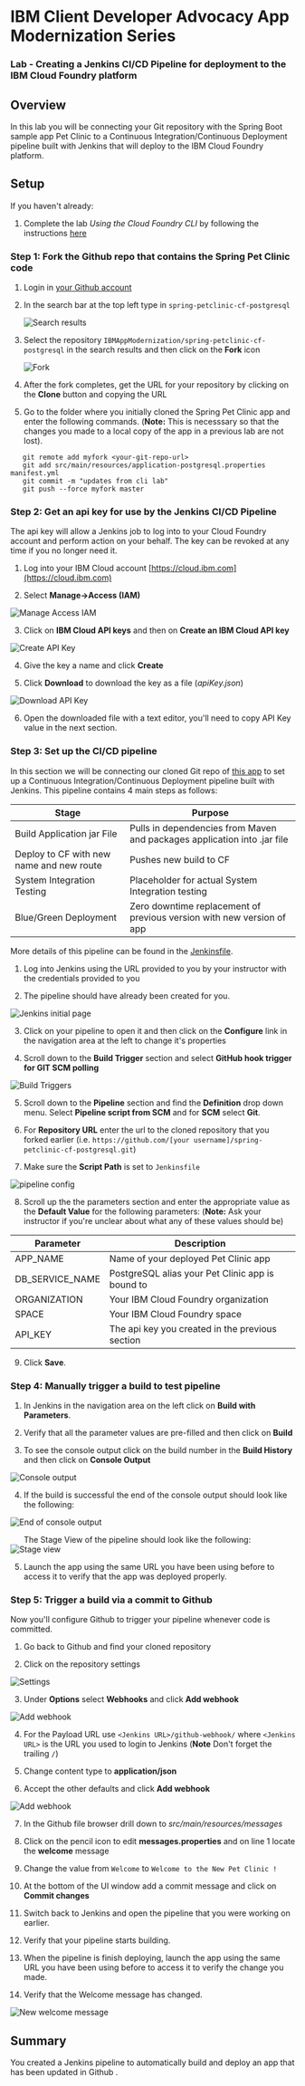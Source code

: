 
# IBM Client Developer Advocacy App Modernization Series

### Lab - Creating a Jenkins CI/CD Pipeline for deployment to the IBM Cloud Foundry platform

## Overview

In this lab you will  be connecting your Git repository with the Spring Boot sample app Pet Clinic to a Continuous Integration/Continuous Deployment pipeline built with Jenkins that will deploy to the IBM Cloud Foundry platform.

## Setup

If you haven't already:

1. Complete the lab *Using the Cloud Foundry CLI*  by following the instructions [here](https://github.ibm.com/lijing-us/hands-on-labs/tree/master/Lab2-PostgreSQL)

### Step 1: Fork the Github repo that contains the Spring Pet Clinic code

1. Login in [your Github account](https://github.com)

2. In the search bar at the top left type in `spring-petclinic-cf-postgresql`

    ![Search results](images/ss00.png)

3. Select the repository `IBMAppModernization/spring-petclinic-cf-postgresql` in the search results and then click on the **Fork** icon

    ![Fork](images/ss000.png)

4. After the fork completes, get the URL for your repository by clicking on the **Clone** button and copying the URL

5. Go to the folder where you initially cloned the Spring Pet Clinic app and enter the following commands. (**Note:** This is necesssary so that the changes you made to a local copy of the app in a previous lab are not lost).
```
   git remote add myfork <your-git-repo-url>
   git add src/main/resources/application-postgresql.properties manifest.yml
   git commit -m "updates from cli lab"
   git push --force myfork master
```


###  Step 2: Get an api key for use by the Jenkins CI/CD Pipeline

The api key will allow a Jenkins job to log into to your Cloud Foundry account and perform action on your behalf. The key can be revoked at any time if you no longer need it.

1. Log into your IBM Cloud account [https://cloud.ibm.com](https://cloud.ibm.com)

2. Select **Manage->Access (IAM)**

![Manage Access IAM](images/ss0.png)

3. Click on **IBM Cloud API keys** and then on **Create an IBM Cloud API key**

![Create API Key](images/ss0.1.png)

4. Give the key a name  and click **Create**

5. Click **Download** to download the key as a file (*apiKey.json*)

![Download API Key](images/ss0.2.png)

6. Open the downloaded file with a text editor, you'll need to copy API Key value in the next section.


###  Step 3: Set up the CI/CD pipeline

In this section we will be connecting our cloned Git repo of [this app](https://github.com/IBMAppModernization/spring-petclinic-cf-postgresql)  to set up a Continuous Integration/Continuous Deployment pipeline built with Jenkins. This pipeline contains 4 main  steps as follows:

  | Stage                         | Purpose                                                                        |
  | ----------------------------- | ------------------------------------------------------------------------------ |
  | Build Application jar File    | Pulls in dependencies from Maven and packages application into .jar file       |
  | Deploy to CF with new name and new route  | Pushes new build to CF                                 |
  | System Integration Testing | Placeholder for actual System Integration testing             |
  | Blue/Green Deployment     | Zero downtime replacement of previous version  with new version of app |

More details of this pipeline can be found in the [Jenkinsfile](https://raw.githubusercontent.com/IBMAppModernization/spring-petclinic-cf-postgresql/master/Jenkinsfile).

1. Log into Jenkins using the URL provided to you by your instructor with the credentials provided to you

2. The pipeline should have already been created for you.

![Jenkins initial page](images/ss1.png)

3. Click on your pipeline to open it and then click on the **Configure** link in the navigation area at the left to change it's properties

4. Scroll down to the **Build Trigger** section and select **GitHub hook trigger for GIT SCM polling**

![Build Triggers](images/ss2.png)

5. Scroll down to the **Pipeline** section and find the **Definition** drop down menu. Select **Pipeline script from SCM** and for **SCM** select **Git**.

6. For **Repository URL** enter the url to the cloned repository that you forked earlier (i.e. `https://github.com/[your username]/spring-petclinic-cf-postgresql.git`)

7. Make sure the **Script Path** is set to `Jenkinsfile`


![pipeline config](images/ss3.png)

8. Scroll up the the parameters section and enter the appropriate value as the **Default Value** for the following parameters: (**Note:** Ask your instructor if you're unclear about what any of these values should be)

| Parameter                       | Description                                                                  |
| ----------------------------- | ------------------------------------------------------------------------------ |
| APP_NAME   | Name of your deployed Pet Clinic app       |
| DB_SERVICE_NAME | PostgreSQL alias your Pet Clinic app is bound to                                |
| ORGANIZATION  | Your IBM Cloud Foundry organization           |
| SPACE   | Your IBM Cloud Foundry space |
| API_KEY | The api key you created in the previous section |

9. Click **Save**.

### Step 4: Manually trigger a build to test pipeline

1. In Jenkins in the navigation area on the left click on **Build with Parameters**.

2. Verify that all the  parameter values are pre-filled  and then  click on **Build**

3. To see the console output click on the build number in the **Build History** and then click on **Console Output**

![Console output](images/ss4.png)

4. If the build is successful the end of the console output should look like the following:

![End of console output](images/ss5.png)

&nbsp;&nbsp;&nbsp;&nbsp;&nbsp;&nbsp;The Stage View of the pipeline should look like the following:
![Stage view](images/stages.png)

5. Launch the app using the same URL you have been using before to access it to verify that the app was deployed properly.

### Step 5: Trigger a build via a commit to Github

Now you'll configure Github to trigger your pipeline whenever code is committed.

1. Go back to Github and find your cloned repository

2. Click on the repository settings

![Settings](images/ss6.png)

3. Under **Options** select **Webhooks** and click **Add webhook**

![Add webhook](images/ss7.png)

4. For the Payload URL use `<Jenkins URL>/github-webhook/`  where `<Jenkins URL>` is the  URL you used  to login to Jenkins (**Note** Don't forget the trailing `/`)

5. Change content type to **application/json**

6. Accept the other defaults and click **Add webhook**

![Add webhook](images/ss8.png)

7. In the Github file browser drill down to *src/main/resources/messages*

8. Click on the pencil icon to edit **messages.properties**  and on line 1 locate the **welcome** message

9. Change the value from  `Welcome` to `Welcome to the New Pet Clinic !`

10. At the bottom of the UI window add a commit message and click on **Commit changes**

11. Switch back to Jenkins  and open the pipeline that you were working on  earlier.

12. Verify that your pipeline  starts building.

13. When the pipeline is finish deploying, launch the app using the same URL you have been using before to access it to verify the change you made.

14. Verify that the Welcome message has changed.

![New welcome message](images/ss9.png)


## Summary
You created a Jenkins pipeline to automatically build and deploy an app that has been updated in Github .
